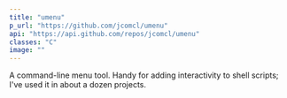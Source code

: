 ```yaml
---
title: "umenu"
p_url: "https://github.com/jcomcl/umenu"
api: "https://api.github.com/repos/jcomcl/umenu"
classes: "C"
image: ""
---
```

A command-line menu tool. Handy for adding interactivity to shell scripts; I've used it in about a dozen projects.
